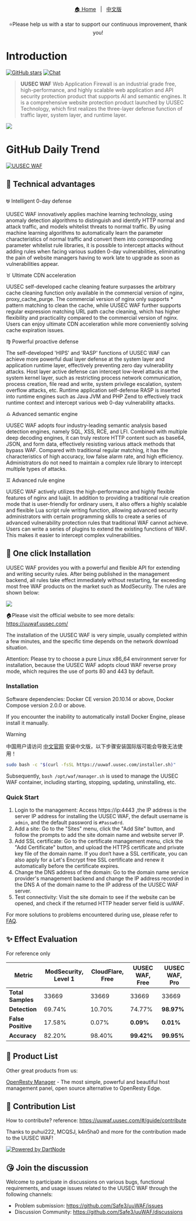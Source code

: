 <p align="center">
  <a target="_blank" href="https://www.uusec.com/">🏠 Home</a> &nbsp; | &nbsp;
  <a target="_blank" href="/README_CN.md">中文版</a>
  <br/><br/>
    ⭐Please help us with a star to support our continuous improvement, thank you!
</p>



# Introduction

[![GitHub stars](https://img.shields.io/github/stars/Safe3/uuWAF.svg?label=Follow&nbsp;uuWAF&style=for-the-badge)](https://github.com/Safe3/uuWAF)
[![Chat](https://img.shields.io/badge/Discuss-Join-7289da.svg?style=for-the-badge)](https://github.com/Safe3/uuWAF/discussions)

> **UUSEC WAF** Web Application Firewall is an industrial grade free, high-performance, and highly scalable web application and API security protection product that supports AI and semantic engines. It is a comprehensive website protection product launched by UUSEC Technology, which first realizes the three-layer defense function of traffic layer, system layer, and runtime layer.

![](http://uuwaf.uusec.com/_media/waf.png)



# GitHub Daily Trend
[![UUSEC WAF](https://res.cloudinary.com/marcomontalbano/image/upload/v1742432660/video_to_markdown/images/youtube--x8oHis0gzlE-c05b58ac6eb4c4700831b2b3070cd403.jpg)](https://www.youtube.com/watch?v=x8oHis0gzlE "UUSEC WAF")



## :dart: Technical advantages
:ophiuchus: Intelligent 0-day defense

UUSEC WAF innovatively applies machine learning technology, using anomaly detection algorithms to distinguish and identify HTTP normal and attack traffic, and models whitelist threats to normal traffic. By using machine learning algorithms to automatically learn the parameter characteristics of normal traffic and convert them into corresponding parameter whitelist rule libraries, it is possible to intercept attacks without adding rules when facing various sudden 0-day vulnerabilities, eliminating the pain of website managers having to work late to upgrade as soon as vulnerabilities appear.

:taurus: Ultimate CDN acceleration

UUSEC self-developed cache cleaning feature surpasses the arbitrary cache cleaning function only available in the commercial version of nginx, proxy_cache_purge. The commercial version of nginx only supports * pattern matching to clean the cache, while UUSEC WAF further supports regular expression matching URL path cache cleaning, which has higher flexibility and practicality compared to the commercial version of nginx. Users can enjoy ultimate CDN acceleration while more conveniently solving cache expiration issues.

:virgo: Powerful proactive defense

The self-developed 'HIPS' and 'RASP' functions of UUSEC WAF can achieve more powerful dual layer defense at the system layer and application runtime layer, effectively preventing zero day vulnerability attacks. Host layer active defense can intercept low-level attacks at the system kernel layer, such as restricting process network communication, process creation, file read and write, system privilege escalation, system overflow attacks, etc. Runtime application self-defense RASP is inserted into runtime engines such as Java JVM and PHP Zend to effectively track runtime context and intercept various web 0-day vulnerability attacks.

:libra: Advanced semantic engine

UUSEC WAF adopts four industry-leading semantic analysis based detection engines, namely SQL, XSS, RCE, and LFI. Combined with multiple deep decoding engines, it can truly restore HTTP content such as base64, JSON, and form data, effectively resisting various attack methods that bypass WAF. Compared with traditional regular matching, it has the characteristics of high accuracy, low false alarm rate, and high efficiency. Administrators do not need to maintain a complex rule library to intercept multiple types of attacks.

:gemini: Advanced rule engine

UUSEC WAF actively utilizes the high-performance and highly flexible features of nginx and luajit. In addition to providing a traditional rule creation mode that is user-friendly for ordinary users, it also offers a highly scalable and flexible Lua script rule writing function, allowing advanced security administrators with certain programming skills to create a series of advanced vulnerability protection rules that traditional WAF cannot achieve. Users can write a series of plugins to extend the existing functions of WAF. This makes it easier to intercept complex vulnerabilities.




## :rocket: One click Installation

UUSEC WAF provides you with a powerful and flexible API for extending and writing security rules. After being published in the management backend, all rules take effect immediately without restarting, far exceeding most free WAF products on the market such as ModSecurity. The rules are shown below:

![](http://uuwaf.uusec.com/_media/rule.png)


🏠Please visit the official website to see more details:  https://uuwaf.uusec.com/ 

The installation of the UUSEC WAF is very simple, usually completed within a few minutes, and the specific time depends on the network download situation.

Attention: Please try to choose a pure Linux x86_64 environment server for installation, because the UUSEC WAF adopts cloud WAF reverse proxy mode, which requires the use of ports 80 and 443 by default.

### Installation

Software dependencies: Docker CE version 20.10.14 or above, Docker Compose version 2.0.0 or above.

If you encounter the inability to automatically install Docker Engine, please install it manually.

> [!WARNING]
> 中国用户请访问 [中文官网](https://waf.uusec.com/) 安装中文版，以下步骤安装国际版可能会导致无法使用！


```bash
sudo bash -c "$(curl -fsSL https://uuwaf.uusec.com/installer.sh)"
```

Subsequently, `bash /opt/waf/manager.sh` is used to manage the UUSEC WAF container, including starting, stopping, updating, uninstalling, etc.

### Quick Start

1. Login to the management: Access https://ip:4443 ,the IP address is the server IP address for installing the UUSEC WAF, the default username is `admin`, and the default password is `#Passw0rd`.
2. Add a site: Go to the "Sites" menu, click the "Add Site" button, and follow the prompts to add the site domain name and website server IP.
3. Add SSL certificate: Go to the certificate management menu, click the "Add Certificate" button, and upload the HTTPS certificate and private key file of the domain name. If you don‘t have a SSL certificate, you can also apply for a Let's Encrypt free SSL certificate and renew it automatically before the certificate expires.
4. Change the DNS address of the domain: Go to the domain name service provider's management backend and change the IP address recorded in the DNS A of the domain name to the IP address of the UUSEC WAF server.
5. Test connectivity: Visit the site domain to see if the website can be opened, and check if the returned HTTP header server field is uuWAF.

For more solutions to problems encountered during use, please refer to [FAQ](https://uuwaf.uusec.com/#/guide/problems).



## :sparkles: Effect Evaluation

For reference only

| Metric             | ModSecurity, Level 1 | CloudFlare, Free | UUSEC WAF, Free | UUSEC WAF, Pro |
| ------------------ | -------------------- | ---------------- | --------------- | -------------- |
| **Total Samples**      | 33669                | 33669            | 33669           | 33669          |
| **Detection**      | 69.74%               | 10.70%           | 74.77%          | **98.97%**     |
| **False Positive** | 17.58%               | 0.07%            | **0.09%**       | **0.01%**      |
| **Accuracy**       | 82.20%               | 98.40%           | **99.42%**      | **99.95%**     |



## :1st_place_medal: Product List

Other great products from us:

[OpenResty Manager](https://github.com/Safe3/openresty-manager) - The most simple, powerful and beautiful host management panel, open source alternative to OpenResty Edge.



## :gift_heart: Contribution List

How to contribute? reference: https://uuwaf.uusec.com/#/guide/contribute

Thanks to puhui222, MCQSJ, k4n5ha0 and more for the contribution made to the UUSEC WAF!

[![Powered by DartNode](https://dartnode.com/branding/DN-Open-Source-sm.png)](https://dartnode.com "Powered by DartNode - Free VPS for Open Source")


## :kissing_heart: Join the discussion

Welcome to participate in discussions on various bugs, functional requirements, and usage issues related to the UUSEC WAF through the following channels:

- Problem submission: https://github.com/Safe3/uuWAF/issues
- Discussion Community: https://github.com/Safe3/uuWAF/discussions
